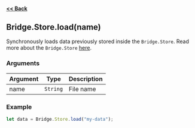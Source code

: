 #### [<< Back](https://github.com/solvedDev/bridge./blob/master/plugins/getting-started.md)
## Bridge.Store.load(name)
Synchronously loads data previously stored inside the ```Bridge.Store```. Read more about the ```Bridge.Store``` [here](https://github.com/solvedDev/bridge./blob/master/plugins/bridge/Store.md).

### Arguments
| Argument | Type | Description
| --- | --- | ---
| name | ```String``` | File name

### Example

```javascript
let data = Bridge.Store.load("my-data");
```